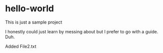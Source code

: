 # hello-world
This is just a sample project

I honestly could just learn by messing about but I prefer to go with a guide. Duh.

Added File2.txt
